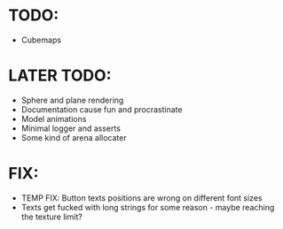 # TODO:
- Cubemaps

# LATER TODO:
- Sphere and plane rendering
- Documentation cause fun and procrastinate
- Model animations
- Minimal logger and asserts
- Some kind of arena allocater

# FIX:
- TEMP FIX: Button texts positions are wrong on different font sizes 
- Texts get fucked with long strings for some reason - maybe reaching the texture limit?
